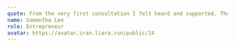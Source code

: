 ```yaml
---
quote: From the very first consultation I felt heard and supported. The care team tailored every step of my recovery to my lifestyle.
name: Samantha Lee
role: Entrepreneur
avatar: https://avatar.iran.liara.run/public/14
---
```

